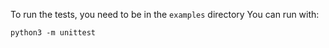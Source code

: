 To run the tests, you need to be in the `examples` directory
You can run with:
```
python3 -m unittest 
```